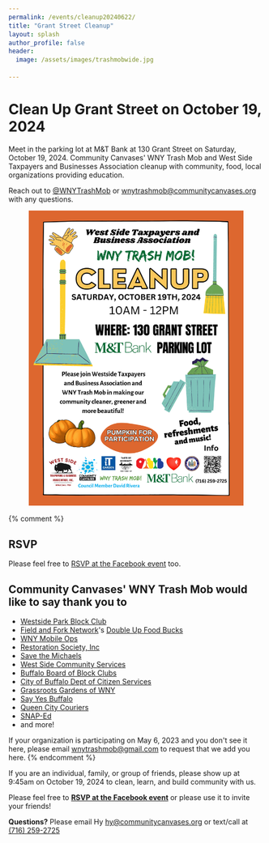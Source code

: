 ```yaml
---
permalink: /events/cleanup20240622/
title: "Grant Street Cleanup"
layout: splash
author_profile: false
header:
  image: /assets/images/trashmobwide.jpg

---
```


# Clean Up Grant Street on October 19, 2024


Meet in the parking lot at M&T Bank at 130 Grant Street on Saturday, October 19, 2024. Community Canvases' WNY Trash Mob and West Side Taxpayers and Businesses Association cleanup with community, food, local organizations providing education.

Reach out to [@WNYTrashMob](https://www.instagram.com/wnytrashmob/) or [wnytrashmob@communitycanvases.org](mailto:wnytrashmob@communitycanvases.org) with any questions.

<figure style="max-width: 900x" class="align-center">
  <img src="/assets/images/events/cleanup20241019_flyer.png" alt="Cleanup Poster">
</figure> 

{% comment %}
## RSVP

Please feel free to [RSVP at the Facebook event](https://www.facebook.com/events/5971316449645895) too.

## Community Canvases' WNY Trash Mob would like to say thank you to

- [Westside Park Block Club](https://www.facebook.com/groups/1728245870767705)
- [Field and Fork Network](https://www.fieldandforknetwork.com)'s
  [Double Up Food Bucks](https://doubleupnys.com)
- [WNY Mobile Ops](https://www.wnymobileops.com)
- [Restoration Society, Inc](https://rsiwny.org)
- [Save the Michaels](https://savethemichaels.org)
- [West Side Community Services](http://wscsbuffalo.org/)
- [Buffalo Board of Block Clubs](
  https://www.buffalony.gov/734/Buffalo-Board-of-Block-Clubs)
- [City of Buffalo Dept of Citizen Services](
  https://www.buffalony.gov/1218/Division-of-Citizen-Services)
- [Grassroots Gardens of WNY](https://www.grassrootsgardens.org)
- [Say Yes Buffalo](https://sayyesbuffalo.org)
- [Queen City Couriers](https://www.qccouriers.com)
- [SNAP-Ed](https://snaped.fns.usda.gov)
- and more!

If your organization is participating on May 6, 2023 and you don't see it here,
please email [wnytrashmob@gmail.com](mailto:wnytrashmob@gmail.com) to request
that we add you here.
{% endcomment %}

If you are an individual, family, or group of friends, please show up at
9:45am on October 19, 2024 to clean, learn, and build community with us.

Please feel free to **[RSVP at the Facebook event](https://www.facebook.com/events/533982422703570)** or please use it to invite your friends!

**Questions?** Please email Hy [hy@communitycanvases.org](mailto:hy@communitycanvases.org)
or text/call at [(716) 259-2725](tel:7162592725)
